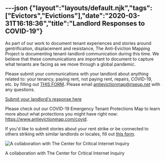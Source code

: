---json
{"layout":"layouts/default.njk","tags":["Evictors","Evictions"],"date":"2020-03-31T16:18:36","title":"Landlord Responses to COVID-19"}
---

As part of our work to document tenant experiences and stories around gentrification, displacement and resistance, The Anti-Eviction Mapping Project is documenting tenant-landlord communication during this time. We believe that these communications are important to document to capture what tenants are facing as we move through a global pandemic.

Please submit your communications with your landlord about anything related to: your tenancy, paying rent, not paying rent, repairs, COVID-19, etc. by filling out [THIS FORM](https://airtable.com/shrHbY2q4ZmFtkB9d)**.** Please email antievictionmap@riseup.net with any questions.

[Submit your landlord's response here](https://airtable.com/shrHbY2q4ZmFtkB9d)

Please check out our COVID-19 Emergency Tenant Protections Map to learn more about what protections you might have right now: https://www.antievictionmap.com/covid.

If you'd like to submit stories about your rent strike or be connected to others striking with similar landlords or locales, fill out [this form](https://docs.google.com/forms/d/e/1FAIpQLSfzMYs_BZYFb601oiAGtotfTX7tjZXvao3F0PHuTlko4rAxKA/viewform).

![A collaboration with The Center for Critical Internet Inquiry](https://images.squarespace-cdn.com/content/v1/52b7d7a6e4b0b3e376ac8ea2/1585672194715-4SVPBKD7ARMK4AYHII4A/ke17ZwdGBToddI8pDm48kOMCPLntQO3E8VvTo6ss0WAUqsxRUqqbr1mOJYKfIPR7LoDQ9mXPOjoJoqy81S2I8N_N4V1vUb5AoIIIbLZhVYxCRW4BPu10St3TBAUQYVKcCml2NPoUajHNLX7g3WJnsmtWitbXauAJu5ay1Lgq5t5TLb17AyRhN3gf8N_CMJRL/image001.jpg)

A collaboration with The Center for Critical Internet Inquiry